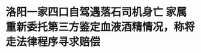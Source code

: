 <!DOCTYPE html>
<html lang="zh-CN">

<head>
    
<title>洛阳一家四口自驾遇落石司机身亡 家属重新委托第三方鉴定血液酒精情况，称将走法律程序寻求赔偿_腾讯新闻</title>
<meta name="keywords" content="交通事故,洛阳,法律程序,酒精,河南,栾川,驾驶员,司机">
<meta name="description" content="5月2日晚，在河南省洛阳市栾川县庙子镇241国道附近发生一起事故，当地一四口之家自驾游返程途中突遇落石，巨石砸中主驾驶位置。5月19日，红星新闻记者从家属处了解到，司机经抢救无效身亡。事后警方对死者进行了血液检测，结果显示血液中的酒精含量为阳性。▲事发时事故车辆照片。受访者供图红星新闻记者获悉，身亡司机的母...">
<meta name="author" content="腾讯网">
<meta name="copyright" content="Copyright 1998 - 2025 Tencent. All Rights Reserved">
<meta property="og:type" content="news" />

<meta property="og:title" content="洛阳一家四口自驾遇落石司机身亡 家属重新委托第三方鉴定血液酒精情况，称将走法律程序寻求赔偿_腾讯新闻" />
<meta property="og:description" content="5月2日晚，在河南省洛阳市栾川县庙子镇241国道附近发生一起事故，当地一四口之家自驾游返程途中突遇落石，巨石砸中主驾驶位置。5月19日，红星新闻记者从家属处了解到，司机经抢救无效身亡。事后警方对死者进行了血液检测，结果显示血液中的酒精含量为阳性。▲事发时事故车辆照片。受访者供图红星新闻记者获悉，身亡司机的母..." />
<meta property="og:url" content="https://news.qq.com/rain/a/20250519A096ZJ00" />
<meta property="og:image" content="https://inews.gtimg.com/news_ls/O3sBmfeaV-5eCJwbx6epWQQk-rnWvRLQvZBedTDOqDjXIAA_640330/0" />
<meta property="article:author" content="成都商报红星新闻" />
<meta property="article:published_time" content="2025-05-19 21:13:09" />
<meta property="category" content="social" />

<meta name="baidu-site-verification" content="jJeIJ5X7pP" />
    <meta charset="utf-8" />
<meta http-equiv="X-UA-Compatible" content="IE=Edge" />
<meta name="viewport" content="width=device-width, initial-scale=1, shrink-to-fit=no" />
<link rel="dns-prefetch" href="mat1.gtimg.com">
<link rel="dns-prefetch" href="i.news.qq.com">
<link rel="shortcut icon" href="https://mat1.gtimg.com/qqcdn/qqindex2021/favicon.ico">
<script nomodule="true" src="https://mat1.gtimg.com/qqcdn/qqindex2021/common-static/20240515201444/core3-37-1.min.js"></script>
<script>
  try {
    if (!window.IntersectionObserver) {
      var observerScript = document.createElement('script');
      observerScript.src = "https://mat1.gtimg.com/qqcdn/qqindex2021/common-static/20241024141058/intersection-observer-polyfill.js";
      document.head.appendChild(observerScript);
    }
  } catch (error) {}
</script>

<script>
  try {
    if (!Element.prototype.scrollTo) {
      var scrollScript = document.createElement('script');
      scrollScript.src = "https://mat1.gtimg.com/qqcdn/qqindex2021/common-static/20241025153001/scroll-behavior-polyfill.js";
      document.head.appendChild(scrollScript);
    }
  } catch (error) {}
</script>
<script>
  try {
    if ('scrollRestoration' in window.history) {
      window.history.scrollRestoration = 'manual';
    }
    window.isPcClient = Boolean(window.electron) && (
      window.navigator.userAgent.indexOf('pc-client') > 0 ||
      window.navigator.userAgent.indexOf('TencentNews') > 0
    );
  } catch {}
</script>
<script>
  try {
    if (window.isPcClient) {
      var bodyStyle = document.createElement('style');
      bodyStyle.innerText = 'body{ zoom: 0.95 }';
      document.head.appendChild(bodyStyle);
    }
  } catch {}
</script>
<script>
  window.DATA = {"url":"https://view.inews.qq.com/a/20250519A096ZJ00","article_id":"20250519A096ZJ00","article_type":"0","title":"洛阳一家四口自驾遇落石司机身亡 家属重新委托第三方鉴定血液酒精情况，称将走法律程序寻求赔偿","desc":"5月2日晚，在河南省洛阳市栾川县庙子镇241国道附近发生一起事故，当地一四口之家自驾游返程途中突遇落石，巨石砸中主驾驶位置。5月19日，红星新闻记者从家属处了解到，司机经抢救无效身亡。事后警方对死者进行了血液检测，结果显示血液中的酒精含量为阳性。▲事发时事故车辆照片。受访者供图红星新闻记者获悉，身亡司机的母...","iNewsRecommendLevel":1,"abstract":"5月2日晚，在河南省洛阳市栾川县庙子镇241国道附近发生一起事故，当地一四口之家自驾游返程途中突遇落石，巨石砸中主驾驶位置。5月19日，红星新闻记者从家属处了解到，司机经抢救无效身亡。事后警方对死者进行了血液检测，结果显示血液中的酒精含量为阳性。▲事发时事故车辆照片。受访者供图红星新闻记者获悉，身亡司机的母...","catalog1":"social","ad_channel_sign":"news","introduction":"","media":"成都商报红星新闻","media_id":"5082585","pubtime":"2025-05-19 21:13:09","comment_id":"8413104732","political":0,"cmsId":"20250519A096ZJ00","cms_id":"20250519A096ZJ00","closeAllAd":0,"closeAllFavorite":false,"originContent":{"directory":{"ai_list":[{"desc":"一家四口自驾被落石砸中","link":"AIPOS_0"},{"desc":"司机经抢救无效身亡","link":"AIPOS_1"},{"desc":"家属质疑酒精检测结果","link":"AIPOS_2"},{"desc":"赔偿问题成难题","link":"AIPOS_3"}],"enable":2,"list":null},"key_points_show":["河南省洛阳市栾川县一家四口自驾途中遭遇落石，36岁司机因伤势过重经抢救无效身亡。","事发后警方对死者进行血液检测，结果显示血液中的酒精含量为阳性。","然而，司机家属对检测结果不认可，已重新委托第三方检测机构进行检测。","由于事发时车辆仅购买交强险，无商业险，死者赔偿问题成为难题。","家属表示将聘请律师起诉，要求道路管理部门承担相应责任。"],"text":"\u003cdiv class=\"rich_media_content\"\u003e\u003c!--VIDEO_0--\u003e\u003cp type=\"desc\" style=\"color: rgb(136, 136, 136); font-size: 13px; line-height: 14px; margin-bottom: 22px; margin-top: 8px; text-align: center\"\u003e一家四口自驾被落石砸中36岁男子遇难，家属：白发人送黑发人，准备起诉相关部门\u003c/p\u003e\u003cp\u003e5月2日晚，在河南省洛阳市栾川县庙子镇241国道附近发生一起事故，当地一四口之家自驾游返程途中突遇落石，巨石砸中主驾驶位置。5月19日，红星新闻记者从家属处了解到，司机经抢救无效身亡。事后警方对死者进行了血液检测，结果显示血液中的酒精含量为阳性。\u003c/p\u003e\u003cp style=\"white-space: normal\" data-exeditor-arbitrary-box=\"image-box\"\u003e\u003c!--IMG_0--\u003e\u003c/p\u003e\u003cp\u003e\u003cspan style=\"font-size: 14px\"\u003e\u003cspan style=\"color: rgb(127, 127, 127)\"\u003e▲事发时事故车辆照片。受访者供图\u003c/span\u003e\u003c/span\u003e\u003c/p\u003e\u003cp\u003e红星新闻记者获悉，身亡司机的母亲贾女士对检测结果不认可，目前已经重新委托第三方检测机构检测。\u003c/p\u003e\u003cp\u003e由于事发时贾女士儿子驾驶的车辆只买了交强险，没有买商业险，因此目前死者的赔偿问题成为难题。贾女士称，她目前已决定聘请律师起诉。\u003c/p\u003e\u003cp style=\"text-align: center\"\u003e\u003cstrong\u003e巨石砸进主驾驶位司机身亡\u003c/strong\u003e\u003c/p\u003e\u003cp style=\"text-align: center\"\u003e\u003cstrong\u003e家属要求重新检测血液酒精情况\u003c/strong\u003e\u003c/p\u003e\u003cp\u003e贾女士提供了事发后车辆受损的多张照片，可以看到一块巨石落在主驾驶位置，车顶被砸开一个巨大的豁口，车辆的右前部分保险杠出现破损。事发时的现场照片显示，有消防救援部门参与施救工作；在主驾驶车门打开后的地面，有明显血迹。\u003c/p\u003e\u003cp\u003e\u003c!--IMG_1--\u003e \u003c/p\u003e\u003cp\u003e\u003cspan style=\"font-size: 14px\"\u003e\u003cspan style=\"color: rgb(127, 127, 127)\"\u003e▲车顶被砸出豁口。受访者供图\u003c/span\u003e\u003c/span\u003e\u003c/p\u003e\u003cp\u003e“事发时间是5月2日晚上8点多，他们去外头吃完饭，返回民宿的路上被石头砸了。那个石头是直接从主驾驶位置砸进去的，当时人就没了。”贾女士告诉记者，他儿媳妇带着两个孩子坐在后排，因此没有生命危险。孩子大的8岁，小的2岁。\u003c/p\u003e\u003cp\u003e河南金剑司法鉴定中心在5月6日给出的鉴定意见显示，司机血液中检出乙醇成分，含量为0.35mg/mL（等同于35mg/100ml)，栾川县公安局交警大队据此做出了同样的鉴定结论。\u003c/p\u003e\u003cp\u003e家属对此表示不认同，在鉴定结论通知书上签字称：“不认可，对血液酒精检测结果有异议，他在事发前一个月都没有饮酒，要求重新鉴定。”\u003c/p\u003e\u003cp data-exeditor-arbitrary-box=\"image-box\"\u003e\u003c!--IMG_2--\u003e\u003c/p\u003e\u003cp\u003e\u003cspan style=\"font-size: 14px\"\u003e\u003cspan style=\"color: rgb(127, 127, 127)\"\u003e▲栾川县交警部门出具的鉴定结论通知书。受访者供图\u003c/span\u003e\u003c/span\u003e\u003c/p\u003e\u003cp\u003e目前，死者的遗体已经从栾川县当地拉回洛阳。贾女士告诉记者，今天（19日）从上海来的法医开始对她儿子重新做检测，要从肝、尿液、胃里的食物残渣中提取检测物。\u003c/p\u003e\u003cp\u003e红星新闻记者了解到，事发时司机驾驶的车辆并没有购买商业险，只有交强险。家属解释称，因为平时家中出行代步用的是电车，这辆油车不是经常使用，因此就没有购买商业险。\u003c/p\u003e\u003cp\u003e贾女士表示，因落石导致儿子去世，相关赔偿问题成为难题；事发路段山坡上虽然设置了落石防护网，但有部分容易落石的区域并未防护到。在她看来，交通道路维护等部门应该承担此次事故的责任。\u003c/p\u003e\u003cp\u003e据新京报报道，栾川县交通事业发展中心负责人表示，栾川县应急部门和自然资源部门在事发后对现场进行了勘察和落石追踪，发现该落石来自山体高处，撞击痕迹出现在距离公路约130米以上的坡面，判断为自然坠石。家属要求按安全生产责任事故处理并给予赔偿，暂无法律依据，因此建议家属走司法程序解决。\u003c!--MID_AD_0--\u003e\u003c!--EOP_0--\u003e\u003c/p\u003e\u003c!--MID_ARTICLE_AD_0--\u003e\u003c!--PARAGRAPH_0--\u003e\u003cp\u003e贾女士告诉记者，由于目前与当地政府未能就此事的赔偿达成一致意见，他们已经决定委托律师通过法律诉讼程序维权。\u003c/p\u003e\u003cp\u003e\u003c!--IMG_3--\u003e \u003c/p\u003e\u003cp\u003e\u003cspan style=\"font-size: 14px\"\u003e\u003cspan style=\"color: rgb(127, 127, 127)\"\u003e▲事故车辆照片。受访者供图\u003c/span\u003e\u003c/span\u003e\u003c/p\u003e\u003cp style=\"text-align: center\"\u003e\u003cstrong\u003e律师说法：\u003c/strong\u003e\u003c/p\u003e\u003cp style=\"text-align: center\"\u003e\u003cstrong\u003e道路管理部门需证明尽到防护义务 \u003c/strong\u003e\u003c/p\u003e\u003cp\u003e陕西恒达律师事务所高级合伙人、公益律师赵良善认为，司机开车遇落石，道路管理部门担责与否，视具体情况而定，不能一概而论。《中华人民共和国公路法》第三十五条以及《中华人民共和国民法典》第一千二百五十六条规定，公路管理机构应当按照国务院交通主管部门规定的技术规范和操作规程对公路进行养护，保证公路处于良好的技术状态，交通道路管理人不能证明已经尽到清理、防护、警示等义务的，应当承担相应的责任。\u003c!--MID_AD_1--\u003e\u003c!--EOP_1--\u003e\u003c/p\u003e\u003c!--MID_ARTICLE_AD_1--\u003e\u003c!--PARAGRAPH_1--\u003e\u003cp\u003e赵良善表示，由此可见，如果道路管理部门能够证明其已按照相关规定和标准，对道路进行了定期巡查、维护，对可能出现落石的区域采取了合理的防护措施（如设置防护网、警示标志等），并且在发现落石或接到报告后及时进行了处理，在此背景下，道路管理部门不担责。但若道路管理部门存在疏忽，没有尽到法定的管理维护义务，比如未对危险山体区域安装防护网、未设置警示标志或未及时排除安全隐患，导致司机遇到落石遭受损失，道路管理部门应当承担相应的侵权责任。\u003c!--MID_AD_2--\u003e\u003c!--EOP_2--\u003e\u003c/p\u003e\u003c!--MID_ARTICLE_AD_2--\u003e\u003c!--PARAGRAPH_2--\u003e\u003cp\u003e赵良善强调，具体到本事件，家属若能够证明事发路段山坡防护网破损且未覆盖全部易落石区域，道路管理部门或需担责。\u003c/p\u003e\u003cp\u003e赵良善指出，如司机酒精检测结果呈阳性，说明司机酒后驾车，司机属违法驾驶，也可以认定司机存在一定的过错，但若能够证明事发路段山坡防护网破损且未覆盖全部易落石区域，道路管理部门仍要担责，但可以减轻道路管理方的赔偿责任。\u003c/p\u003e\u003cp\u003e河南泽槿律师事务所律师付建认为，《道路交通事故处理程序规定》第五十六条规定，当事人对检验报告、鉴定意见有异议，自收到鉴定结论通知书之日起三日内提出书面复核申请，经县级以上公安机关交通管理部门负责人批准，原办案单位应当重新委托相关检测机构检验、鉴定。家属不认可初次酒精检测结果，有权请求重新委托第三方检测机构检测。\u003c!--MID_AD_3--\u003e\u003c!--EOP_3--\u003e\u003c/p\u003e\u003c!--MID_ARTICLE_AD_3--\u003e\u003c!--PARAGRAPH_3--\u003e\u003cp\u003e《中华人民共和国民法典》第一百八十条规定，因不可抗力不能履行民事义务的，不承担民事责任。法律另有规定的，依照其规定。不可抗力是不能预见、不能避免且不能克服的客观情况。若山体落石属于无法预见、无法避免且不能克服的客观情况，则可能构成不可抗力，政府及交通部门可免除民事责任。\u003c/p\u003e\u003cp\u003e付建同时表示，需要注意的是，根据《公路安全保护条例》第四十四条规定，公路管理机构、公路经营企业应当加强公路养护，保证公路经常处于良好技术状态。前款所称良好技术状态，是指公路自身的物理状态符合有关技术标准的要求，包括路面平整，路肩、边坡平顺，有关设施完好。因此虽然在事发路段山坡上设置了落石防护网，但有部分容易落石的区域并未防护到，就需要判断防护网设置是否符合行业标准，如果不符合，可以认为山体管理部门存在过错，构成管理疏漏，或需要承担部分责任。\u003c!--MID_AD_4--\u003e\u003c!--EOP_4--\u003e\u003c/p\u003e\u003c!--MID_ARTICLE_AD_4--\u003e\u003c!--PARAGRAPH_4--\u003e\u003cp\u003e付建认为，如果发生事故的道路两旁山体存在安全隐患，且该安全隐患是导致交通事故发生的介入因素之一，即使当事人酒驾存在重大过错，道路维护部门也可能需要承担相应的侵权赔偿责任。\u003c/p\u003e\u003cp\u003e红星新闻记者 钟梦哲 罗梦婕\u003c/p\u003e\u003cp\u003e编辑 潘莉 责编 李彬彬\u003c/p\u003e\u003cdiv powered-by=\"qqnews_ex-editor\"\u003e\u003c/div\u003e\u003cstyle\u003e.rich_media_content{--news-tabel-th-night-color: #444444;--news-font-day-color: #333;--news-font-night-color: #d9d9d9;--news-bottom-distance: 22px}.rich_media_content p:not([data-exeditor-arbitrary-box=image-box]){letter-spacing:.5px;line-height:30px;margin-bottom:var(--news-bottom-distance);word-wrap:break-word}.rich_media_content{color:var(--news-font-day-color);font-size:18px}@media(prefers-color-scheme:dark){body:not([data-weui-theme=light]):not([dark-mode-disable=true]) .rich_media_content p:not([data-exeditor-arbitrary-box=image-box]){letter-spacing:.5px;line-height:30px;margin-bottom:var(--news-bottom-distance);word-wrap:break-word}body:not([data-weui-theme=light]):not([dark-mode-disable=true]) .rich_media_content{color:var(--news-font-night-color)}}.data_color_scheme_dark .rich_media_content p:not([data-exeditor-arbitrary-box=image-box]){letter-spacing:.5px;line-height:30px;margin-bottom:var(--news-bottom-distance);word-wrap:break-word}.data_color_scheme_dark .rich_media_content{color:var(--news-font-night-color)}.data_color_scheme_dark .rich_media_content{font-size:18px}.rich_media_content p[data-exeditor-arbitrary-box=image-box]{margin-bottom:11px}.rich_media_content\u003ediv:not(.qnt-video),.rich_media_content\u003esection{margin-bottom:var(--news-bottom-distance)}.rich_media_content hr{margin-bottom:var(--news-bottom-distance)}.rich_media_content .link_list{margin:0;margin-top:20px;min-height:0!important}.rich_media_content blockquote{background:#f9f9f9;border-left:6px solid #ccc;margin:1.5em 10px;padding:.5em 10px}.rich_media_content blockquote p{margin-bottom:0!important}.data_color_scheme_dark .rich_media_content blockquote{background:#323232}@media(prefers-color-scheme:dark){body:not([data-weui-theme=light]):not([dark-mode-disable=true]) .rich_media_content blockquote{background:#323232}}.rich_media_content ol[data-ex-list]{--ol-start: 1;--ol-list-style-type: decimal;list-style-type:none;counter-reset:olCounter calc(var(--ol-start,1) - 1);position:relative}.rich_media_content ol[data-ex-list]\u003eli\u003e:first-child::before{content:counter(olCounter,var(--ol-list-style-type)) '. ';counter-increment:olCounter;font-variant-numeric:tabular-nums;display:inline-block}.rich_media_content ul[data-ex-list]{--ul-list-style-type: circle;list-style-type:none;position:relative}.rich_media_content ul[data-ex-list].nonUnicode-list-style-type\u003eli\u003e:first-child::before{content:var(--ul-list-style-type) ' ';font-variant-numeric:tabular-nums;display:inline-block;transform:scale(0.5)}.rich_media_content ul[data-ex-list].unicode-list-style-type\u003eli\u003e:first-child::before{content:var(--ul-list-style-type) ' ';font-variant-numeric:tabular-nums;display:inline-block;transform:scale(0.8)}.rich_media_content ol:not([data-ex-list]){padding-left:revert}.rich_media_content ul:not([data-ex-list]){padding-left:revert}.rich_media_content table{display:table;border-collapse:collapse;margin-bottom:var(--news-bottom-distance)}.rich_media_content table th,.rich_media_content table td{word-wrap:break-word;border:1px solid #ddd;white-space:nowrap;padding:2px 5px}.rich_media_content table th{font-weight:700;background-color:#f0f0f0;text-align:left}.rich_media_content table p{margin-bottom:0!important}.data_color_scheme_dark .rich_media_content table th{background:var(--news-tabel-th-night-color)}@media(prefers-color-scheme:dark){body:not([data-weui-theme=light]):not([dark-mode-disable=true]) .rich_media_content table th{background:var(--news-tabel-th-night-color)}}.rich_media_content .qqnews_image_desc,.rich_media_content p[type=om-image-desc]{line-height:20px!important;text-align:center!important;font-size:14px!important;color:#666!important}.rich_media_content div[data-exeditor-arbitrary-box=wrap]:not([data-exeditor-arbitrary-box-special-style]){max-width:100%}.rich_media_content .qqnews-content{--wmfont: 0;--wmcolor: transparent;font-size:var(--wmfont);color:var(--wmcolor);line-height:var(--wmfont)!important;margin-bottom:var(--wmfont)!important}.rich_media_content .qqnews_sign_emphasis{background:#f7f7f7}.rich_media_content .qqnews_sign_emphasis ol{word-wrap:break-word;border:none;color:#5c5c5c;line-height:28px;list-style:none;margin:14px 0 6px;padding:16px 15px 4px}.rich_media_content .qqnews_sign_emphasis p{margin-bottom:12px!important}.rich_media_content .qqnews_sign_emphasis ol\u003eli\u003ep{padding-left:30px}.rich_media_content .qqnews_sign_emphasis ol\u003eli{list-style:none}.rich_media_content .qqnews_sign_emphasis ol\u003eli\u003ep:first-child::before{margin-left:-30px;content:counter(olCounter,decimal) ''!important;counter-increment:olCounter!important;font-variant-numeric:tabular-nums!important;background:#37f;border-radius:2px;color:#fff;font-size:15px;font-style:normal;text-align:center;line-height:18px;width:18px;height:18px;margin-right:12px;position:relative;top:-1px}.data_color_scheme_dark .rich_media_content .qqnews_sign_emphasis{background:#262626}.data_color_scheme_dark .rich_media_content .qqnews_sign_emphasis ol\u003eli\u003ep{color:#a9a9a9}@media(prefers-color-scheme:dark){body:not([data-weui-theme=light]):not([dark-mode-disable=true]) .rich_media_content .qqnews_sign_emphasis{background:#262626}body:not([data-weui-theme=light]):not([dark-mode-disable=true]) .rich_media_content .qqnews_sign_emphasis ol\u003eli\u003ep{color:#a9a9a9}}.rich_media_content h1,.rich_media_content h2,.rich_media_content h3,.rich_media_content h4,.rich_media_content h5,.rich_media_content h6{margin-bottom:var(--news-bottom-distance);font-weight:700}.rich_media_content h1{font-size:20px}.rich_media_content h2,.rich_media_content h3{font-size:19px}.rich_media_content h4,.rich_media_content h5,.rich_media_content h6{font-size:18px}.rich_media_content li:empty{display:none}.rich_media_content ul,.rich_media_content ol{margin-bottom:var(--news-bottom-distance)}.rich_media_content div\u003ep:only-child{margin-bottom:0!important}.rich_media_content .cms-cke-widget-title-wrap p{margin-bottom:0!important}\u003c/style\u003e\u003c/div\u003e","version":"v2"},"originAttribute":{"IMG_0":{"bigOrigUrl":"https://inews.gtimg.com/om_bt/OkPg3nSEj1S_F4QQmCzOSH9T1rJkKdYVx5A2h-MXlpRDMAA/0","compressUrl":"https://inews.gtimg.com/om_bt/OkPg3nSEj1S_F4QQmCzOSH9T1rJkKdYVx5A2h-MXlpRDMAA/641","desc":"","fullPic":"1","height":855,"imgurl0":"https://inews.gtimg.com/om_bt/OkPg3nSEj1S_F4QQmCzOSH9T1rJkKdYVx5A2h-MXlpRDMAA/0","imgurl1000":"https://inews.gtimg.com/om_bt/OkPg3nSEj1S_F4QQmCzOSH9T1rJkKdYVx5A2h-MXlpRDMAA/1000","islong":0,"origUrl":"https://inews.gtimg.com/om_bt/OkPg3nSEj1S_F4QQmCzOSH9T1rJkKdYVx5A2h-MXlpRDMAA/641","size":280,"style":"display: inline-block; max-width: 100%; width: 960px","thumb":"https://inews.gtimg.com/om_bt/OkPg3nSEj1S_F4QQmCzOSH9T1rJkKdYVx5A2h-MXlpRDMAA_181x181s/0","url":"https://inews.gtimg.com/om_bt/OkPg3nSEj1S_F4QQmCzOSH9T1rJkKdYVx5A2h-MXlpRDMAA/641","width":641},"IMG_1":{"bigOrigUrl":"https://inews.gtimg.com/om_bt/OBtqZA5c4tvlr9tqEEYUJ5i3FQctGZ4pGwGnZhclYiAtQAA/0","compressUrl":"https://inews.gtimg.com/om_bt/OBtqZA5c4tvlr9tqEEYUJ5i3FQctGZ4pGwGnZhclYiAtQAA/641","desc":"","fullPic":"1","height":855,"imgurl0":"https://inews.gtimg.com/om_bt/OBtqZA5c4tvlr9tqEEYUJ5i3FQctGZ4pGwGnZhclYiAtQAA/0","imgurl1000":"https://inews.gtimg.com/om_bt/OBtqZA5c4tvlr9tqEEYUJ5i3FQctGZ4pGwGnZhclYiAtQAA/1000","islong":0,"origUrl":"https://inews.gtimg.com/om_bt/OBtqZA5c4tvlr9tqEEYUJ5i3FQctGZ4pGwGnZhclYiAtQAA/641","size":235,"style":"display: inline-block; max-width: 100%; width: 960px","thumb":"https://inews.gtimg.com/om_bt/OBtqZA5c4tvlr9tqEEYUJ5i3FQctGZ4pGwGnZhclYiAtQAA_181x181s/0","url":"https://inews.gtimg.com/om_bt/OBtqZA5c4tvlr9tqEEYUJ5i3FQctGZ4pGwGnZhclYiAtQAA/641","width":641},"IMG_2":{"bigOrigUrl":"https://inews.gtimg.com/om_bt/O0QnE7gyqy470lw6UZW9tnslXSA3YOuJyIpOY1tuASo28AA/0","compressUrl":"https://inews.gtimg.com/om_bt/O0QnE7gyqy470lw6UZW9tnslXSA3YOuJyIpOY1tuASo28AA/641","desc":"","fullPic":"1","height":718,"imgurl0":"https://inews.gtimg.com/om_bt/O0QnE7gyqy470lw6UZW9tnslXSA3YOuJyIpOY1tuASo28AA/0","imgurl1000":"https://inews.gtimg.com/om_bt/O0QnE7gyqy470lw6UZW9tnslXSA3YOuJyIpOY1tuASo28AA/1000","islong":0,"origUrl":"https://inews.gtimg.com/om_bt/O0QnE7gyqy470lw6UZW9tnslXSA3YOuJyIpOY1tuASo28AA/1000","size":1250,"style":"display: inline-block; max-width: 100%; width: 960px","thumb":"https://inews.gtimg.com/om_bt/O0QnE7gyqy470lw6UZW9tnslXSA3YOuJyIpOY1tuASo28AA_181x181s/0","url":"https://inews.gtimg.com/om_bt/O0QnE7gyqy470lw6UZW9tnslXSA3YOuJyIpOY1tuASo28AA/641","width":641},"IMG_3":{"bigOrigUrl":"https://inews.gtimg.com/om_bt/Okz6q__lCfjZdA1Rwnzdpo5CX1Drc5ZxZFpMWGzX16BI8AA/0","compressUrl":"https://inews.gtimg.com/om_bt/Okz6q__lCfjZdA1Rwnzdpo5CX1Drc5ZxZFpMWGzX16BI8AA/641","desc":"","fullPic":"1","height":481,"imgurl0":"https://inews.gtimg.com/om_bt/Okz6q__lCfjZdA1Rwnzdpo5CX1Drc5ZxZFpMWGzX16BI8AA/0","imgurl1000":"https://inews.gtimg.com/om_bt/Okz6q__lCfjZdA1Rwnzdpo5CX1Drc5ZxZFpMWGzX16BI8AA/1000","islong":0,"origUrl":"https://inews.gtimg.com/om_bt/Okz6q__lCfjZdA1Rwnzdpo5CX1Drc5ZxZFpMWGzX16BI8AA/641","size":156,"style":"display: inline-block; max-width: 100%; width: 960px","thumb":"https://inews.gtimg.com/om_bt/Okz6q__lCfjZdA1Rwnzdpo5CX1Drc5ZxZFpMWGzX16BI8AA_181x181s/0","url":"https://inews.gtimg.com/om_bt/Okz6q__lCfjZdA1Rwnzdpo5CX1Drc5ZxZFpMWGzX16BI8AA/641","width":641},"VIDEO_0":{"asDownloader":"","asSensitiveNormal":"","aspect":"1.78","card":{"chlid":"19079303","chlname":"九派新闻","desc":"只提供最有价值的信息","icon":"http://inews.gtimg.com/newsapp_ls/0/15492665574_200200/0","msgEntry":1,"uin":"ecf6c1548966eaef09902ebd99b9d93763","update_frequency":"0","vip_desc":"武汉晨报九派新闻官方账号","vip_icon_night":"http://inews.gtimg.com/newsapp_ls/0/14876049528/0","vip_place":"left","vip_type":"30013","vip_icon":"http://inews.gtimg.com/newsapp_ls/0/14876049251/0","vip_type_new":"30013","suid":"8QMf1nla7YwVujre","liveInfo":{"roomID":"1366522936","roomStatus":"2","cms_id":"PLV2025051905390200","article_type":"575"},"cpLevel":1},"desc":"","duration":"01:07","height":360,"id":"20250519V0566Q00","img":"https://puui.qpic.cn/vpic_cover/f3090ospkaf/f3090ospkaf_hz.jpg/0","jumpword":"","playmode":1,"playurl":"http://inews.qq.com/webVideo?vid=f3090ospkaf\u0026img=https%3A%2F%2Fpuui.qpic.cn%2Fvpic_cover%2Ff3090ospkaf%2Ff3090ospkaf_hz.jpg%2F0\u0026appver=16.7.1_qqcom_7.2.40","screenType":-1,"style":"","title":"一家四口自驾被落石砸中36岁男子遇难，家属：白发人送黑发人，准备起诉相关部门","vid":"f3090ospkaf","videosourcetype":1,"width":640}},"selfDeclare":{},"userAddress":"四川","card":{"chlid":"5082585","chlname":"成都商报红星新闻","desc":"成都传媒集团旗下的新媒体平台。在这里，你能体会深度、看到态度、感受温度。","icon":"http://inews.gtimg.com/newsapp_ls/0/15492913695_200200/0","msgEntry":1,"uin":"ec4e2b1e5379676f6cbe2aad47ff8c73d5","update_frequency":"0","vip_desc":"成都商报红星新闻官方账号","vip_icon_night":"http://inews.gtimg.com/newsapp_ls/0/14876049528/0","vip_place":"left","vip_type":"30013","vip_icon":"http://inews.gtimg.com/newsapp_ls/0/14876049251/0","vip_type_new":"30013","suid":"8QMW235U5YQeuzo=","liveInfo":{"roomID":"1381546010","roomStatus":"2"},"cpLevel":1},"interationCount":{"like":11,"collect":4,"share":3},"payment_info":{},"article_is_pay":false,"payment_column_info_v1":{"is_column_pay":false,"read_count_all":0},"tag_info_item":null,"contentWordsNum":2137,"extraProperty":{"FeedbackDetailDisableInsert":1,"zanSkinType":""},"relateWelfare":{},"aiSwitch":true,"isOversize":false,"videoArr":[]};
</script>
<script>
  window.channelInfo = {"channelConfig":{"channelNav":[{"_auto_id":"1","active_alien_img":"","alien_img":"","channel_id":"news_news_home","is_local":"0","link":"https://www.qq.com","name_cn":"首页","name_en":"home"},{"_auto_id":"2","active_alien_img":"","alien_img":"","channel_id":"news_news_top","is_local":"0","link":"","name_cn":"要闻","name_en":"news"},{"_auto_id":"4","active_alien_img":"","alien_img":"","channel_id":"news_news_bj","is_local":"1","link":"","name_cn":"北京","name_en":"bj"},{"_auto_id":"5","active_alien_img":"","alien_img":"","channel_id":"news_news_finance","is_local":"0","link":"","name_cn":"财经","name_en":"finance"},{"_auto_id":"6","active_alien_img":"","alien_img":"","channel_id":"news_news_tech","is_local":"0","link":"","name_cn":"科技","name_en":"tech"},{"_auto_id":"7","active_alien_img":"","alien_img":"","channel_id":"tv","is_local":"0","link":"https://v.qq.com/channel/tv/?ptag=qqnews","name_cn":"电视剧","name_en":"tv"},{"_auto_id":"8","active_alien_img":"","alien_img":"","channel_id":"news_news_qa","is_local":"0","link":"","name_cn":"热问","name_en":"qa"},{"_auto_id":"9","active_alien_img":"","alien_img":"","channel_id":"news_news_ent","is_local":"0","link":"","name_cn":"娱乐","name_en":"ent"},{"_auto_id":"10","active_alien_img":"","alien_img":"","channel_id":"variety","is_local":"0","link":"https://v.qq.com/channel/variety/?ptag=qqnews","name_cn":"综艺","name_en":"variety"},{"_auto_id":"11","active_alien_img":"","alien_img":"","channel_id":"news_news_sports","is_local":"0","link":"","name_cn":"体育","name_en":"sports"},{"_auto_id":"13","active_alien_img":"","alien_img":"","channel_id":"news_news_nba","is_local":"0","link":"","name_cn":"NBA","name_en":"nba"},{"_auto_id":"14","active_alien_img":"","alien_img":"","channel_id":"news_news_world","is_local":"0","link":"","name_cn":"国际","name_en":"world"},{"_auto_id":"15","active_alien_img":"","alien_img":"","channel_id":"news_news_mil","is_local":"0","link":"","name_cn":"军事","name_en":"milite"},{"_auto_id":"16","active_alien_img":"","alien_img":"","channel_id":"news_news_auto","is_local":"0","link":"","name_cn":"汽车","name_en":"auto"},{"_auto_id":"17","active_alien_img":"","alien_img":"","channel_id":"news_news_house","is_local":"0","link":"","name_cn":"房产","name_en":"house"},{"_auto_id":"18","active_alien_img":"","alien_img":"","channel_id":"news_news_edu","is_local":"0","link":"","name_cn":"教育","name_en":"edu"},{"_auto_id":"19","active_alien_img":"","alien_img":"","channel_id":"news_news_antip","is_local":"0","link":"","name_cn":"健康","name_en":"health"},{"_auto_id":"20","active_alien_img":"","alien_img":"","channel_id":"news_news_video","is_local":"0","link":"","name_cn":"视频","name_en":"video"},{"_auto_id":"21","active_alien_img":"","alien_img":"","channel_id":"news_news_game","is_local":"0","link":"","name_cn":"游戏","name_en":"games"},{"_auto_id":"22","active_alien_img":"","alien_img":"","channel_id":"news_news_nchupin","is_local":"0","link":"","name_cn":"眼界","name_en":"chupin"},{"_auto_id":"24","active_alien_img":"","alien_img":"","channel_id":"news_news_football","is_local":"0","link":"","name_cn":"足球","name_en":"football"},{"_auto_id":"25","active_alien_img":"","alien_img":"","channel_id":"news_news_kepu","is_local":"0","link":"","name_cn":"科学","name_en":"kepu"},{"_auto_id":"26","active_alien_img":"","alien_img":"","channel_id":"news_news_digi","is_local":"0","link":"","name_cn":"数码","name_en":"digi"},{"_auto_id":"28","active_alien_img":"","alien_img":"","channel_id":"ymzx","is_local":"0","link":"https://gamer.qq.com/v2/cloudgame/game/96897?ichannel=txxwpc0Ftxxwpc1","name_cn":"元梦之星","name_en":"news_news_ymzx"},{"_auto_id":"31","active_alien_img":"","alien_img":"","channel_id":"movie","is_local":"0","link":"https://v.qq.com/channel/movie/?ptag=qqnews","name_cn":"电影","name_en":"movie"},{"_auto_id":"32","active_alien_img":"","alien_img":"","channel_id":"news_news_esport","is_local":"0","link":"","name_cn":"电竞","name_en":"esport"},{"_auto_id":"34","active_alien_img":"","alien_img":"","channel_id":"news_news_history","is_local":"0","link":"","name_cn":"历史","name_en":"history"},{"_auto_id":"35","active_alien_img":"","alien_img":"","channel_id":"news_news_baby","is_local":"0","link":"","name_cn":"育儿","name_en":"baby"},{"_auto_id":"36","active_alien_img":"","alien_img":"","channel_id":"hbjy","is_local":"0","link":"https://gp.qq.com/act/a20250421mnqlx/news.shtml","name_cn":"和平精英","name_en":"news_news_hbjy"},{"_auto_id":"37","active_alien_img":"","alien_img":"","channel_id":"cloud_gamer","is_local":"0","link":"https://gamer.qq.com/?ichannel=txxwpc0Ftxxwpc1","name_cn":"云游戏","name_en":"cloud_gamer"},{"_auto_id":"38","active_alien_img":"","alien_img":"","channel_id":"news_news_lic","is_local":"0","link":"","name_cn":"理财","name_en":"finance_licai"},{"_auto_id":"39","active_alien_img":"","alien_img":"","channel_id":"news_news_istock","is_local":"0","link":"","name_cn":"股票","name_en":"finance_stock"},{"_auto_id":"40","active_alien_img":"","alien_img":"","channel_id":"ren_min_shi_pin","is_local":"0","link":"https://news.qq.com/omn/author/8QMd3Hld74cbujbY?tab=om_video","name_cn":"人民视频","name_en":"ren_min_shi_pin"},{"_auto_id":"41","active_alien_img":"","alien_img":"","channel_id":"news_news_weather","is_local":"0","link":"https://tianqi.qq.com/index.htm","name_cn":"天气","name_en":"weather"}]}};
</script>
<script>
  window.articleConfig = {"rightConfig":[{"_auto_id":"1","category_key":"default","modules":"{\"moduleList\":[{\"title\":\"作者其他文章\",\"id\":\"user_article\"},{\"title\":\"精选视频\",\"id\":\"video_album\",\"videoType\":\"tag\",\"videoId\":\"aUepxrtchGM=\",\"isSticky\":0},{\"title\":\"下载条\",\"id\":\"download_banner\",\"isSticky\":1},{\"title\":\"热点榜\",\"id\":\"hot_rank_list\",\"isSticky\":1},{\"title\":\"广告推广\",\"id\":\"ssp_ad_module\",\"category\":\"ad_ssp\",\"loid\":\"109\",\"isSticky\":1},{\"title\":\"广告推广位\",\"id\":\"c2s_ad_module\",\"category\":\"right_c2s\",\"path\":\"QQcom_all_Rectangle-1|QQcom_all_Rectangle-2|QQcom_all_Rectangle-3\",\"isSticky\":1}]}"},{"_auto_id":"2","category_key":"ent","modules":"{\"moduleList\":[{\"title\":\"作者其他文章\",\"id\":\"user_article\"},{\"title\":\"精选视频\",\"id\":\"video_album\",\"videoType\":\"tag\",\"videoId\":\"aUepxrtchGM=\"},{\"title\":\"下载条\",\"id\":\"download_banner\",\"isSticky\":1},{\"title\":\"热点榜\",\"id\":\"hot_rank_list\",\"isSticky\":1},{\"title\":\"广告推广\",\"id\":\"ssp_ad_module\",\"category\":\"ad_ssp\",\"loid\":\"109\",\"isSticky\":1},{\"title\":\"广告推广\",\"id\":\"ssp_ad_module\",\"category\":\"ad_ssp\",\"loid\":\"117\",\"isSticky\":1}]}"},{"_auto_id":"3","category_key":"game","modules":"{\"moduleList\":[{\"title\":\"作者其他文章\",\"id\":\"user_article\"},{\"title\":\"精选视频\",\"id\":\"video_album\",\"videoType\":\"tag\",\"videoId\":\"aUepxrtchGM=\"},{\"title\":\"热门游戏\",\"id\":\"recommend_game\",\"isSticky\":0},{\"title\":\"下载条\",\"id\":\"download_banner\",\"isSticky\":1},{\"title\":\"热点榜\",\"id\":\"hot_rank_list\",\"isSticky\":1},{\"title\":\"广告推广\",\"id\":\"ssp_ad_module\",\"category\":\"ad_ssp\",\"loid\":\"109\",\"isSticky\":1},{\"title\":\"广告推广位\",\"id\":\"c2s_ad_module\",\"category\":\"right_c2s\",\"path\":\"QQcom_all_Rectangle-1|QQcom_all_Rectangle-2|QQcom_all_Rectangle-3\",\"isSticky\":1}]}"},{"_auto_id":"4","category_key":"tech","modules":"{\"moduleList\":[{\"title\":\"作者其他文章\",\"id\":\"user_article\"},{\"title\":\"精选视频\",\"id\":\"video_album\",\"videoType\":\"tag\",\"videoId\":\"aUepxrtchGM=\"},{\"title\":\"下载条\",\"id\":\"download_banner\",\"isSticky\":1},{\"title\":\"热点榜\",\"id\":\"hot_rank_list\",\"isSticky\":1},{\"title\":\"广告推广\",\"id\":\"ssp_ad_module\",\"category\":\"ad_ssp\",\"loid\":\"109\",\"isSticky\":1},{\"title\":\"广告推广位\",\"id\":\"c2s_ad_module\",\"category\":\"right_c2s\",\"path\":\"QQcom_all_Rectangle-1|QQcom_all_Rectangle-2|QQcom_all_Rectangle-3\",\"isSticky\":1}]}"},{"_auto_id":"5","category_key":"finance","modules":"{\"moduleList\":[{\"title\":\"作者其他文章\",\"id\":\"user_article\"},{\"title\":\"精选视频\",\"id\":\"video_album\",\"videoType\":\"tag\",\"videoId\":\"aUepxrtchGM=\"},{\"title\":\"下载条\",\"id\":\"download_banner\",\"isSticky\":1},{\"title\":\"热点榜\",\"id\":\"hot_rank_list\",\"isSticky\":1},{\"title\":\"广告推广\",\"id\":\"ssp_ad_module\",\"category\":\"ad_ssp\",\"loid\":\"109\",\"isSticky\":1},{\"title\":\"广告推广位\",\"id\":\"c2s_ad_module\",\"category\":\"right_c2s\",\"path\":\"QQcom_all_Rectangle-1|QQcom_all_Rectangle-2|QQcom_all_Rectangle-3\",\"isSticky\":1}]}"},{"_auto_id":"6","category_key":"news","modules":"{\"moduleList\":[{\"title\":\"作者其他文章\",\"id\":\"user_article\"},{\"title\":\"精选视频\",\"id\":\"video_album\",\"videoType\":\"tag\",\"videoId\":\"aUepxrtchGM=\"},{\"title\":\"下载条\",\"id\":\"download_banner\",\"isSticky\":1},{\"title\":\"热点榜\",\"id\":\"hot_rank_list\",\"isSticky\":1},{\"title\":\"广告推广\",\"id\":\"ssp_ad_module\",\"category\":\"ad_ssp\",\"loid\":\"109\",\"isSticky\":1},{\"title\":\"广告推广位\",\"id\":\"c2s_ad_module\",\"category\":\"right_c2s\",\"path\":\"QQcom_all_Rectangle-1|QQcom_all_Rectangle-2|QQcom_all_Rectangle-3\",\"isSticky\":1}]}"},{"_auto_id":"7","category_key":"fashion","modules":"{\"moduleList\":[{\"title\":\"作者其他文章\",\"id\":\"user_article\"},{\"title\":\"精选视频\",\"id\":\"video_album\",\"videoType\":\"tag\",\"videoId\":\"aUepxrtchGM=\"},{\"title\":\"下载条\",\"id\":\"download_banner\",\"isSticky\":1},{\"title\":\"热点榜\",\"id\":\"hot_rank_list\",\"isSticky\":1},{\"title\":\"广告推广\",\"id\":\"ssp_ad_module\",\"category\":\"ad_ssp\",\"loid\":\"109\",\"isSticky\":1},{\"title\":\"广告推广位\",\"id\":\"c2s_ad_module\",\"category\":\"right_c2s\",\"path\":\"QQcom_all_Rectangle-1|QQcom_all_Rectangle-2|QQcom_all_Rectangle-3\",\"isSticky\":1}]}"},{"_auto_id":"8","category_key":"sports","modules":"{\"moduleList\":[{\"title\":\"作者其他文章\",\"id\":\"user_article\"},{\"title\":\"精选视频\",\"id\":\"video_album\",\"videoType\":\"tag\",\"videoId\":\"aUepxrtchGM=\"},{\"title\":\"下载条\",\"id\":\"download_banner\",\"isSticky\":1},{\"title\":\"热点榜\",\"id\":\"hot_rank_list\",\"isSticky\":1},{\"title\":\"广告推广\",\"id\":\"ssp_ad_module\",\"category\":\"ad_ssp\",\"loid\":\"109\",\"isSticky\":1},{\"title\":\"广告推广位\",\"id\":\"c2s_ad_module\",\"category\":\"right_c2s\",\"path\":\"QQcom_all_Rectangle-1|QQcom_all_Rectangle-2|QQcom_all_Rectangle-3\",\"isSticky\":1}]}"},{"_auto_id":"9","category_key":"health","modules":"{\"moduleList\":[{\"title\":\"作者其他文章\",\"id\":\"user_article\"},{\"title\":\"精选视频\",\"id\":\"video_album\",\"videoType\":\"tag\",\"videoId\":\"aUepxrtchGM=\"},{\"title\":\"下载条\",\"id\":\"download_banner\",\"isSticky\":1},{\"title\":\"热点榜\",\"id\":\"hot_rank_list\",\"isSticky\":1},{\"title\":\"广告推广\",\"id\":\"ssp_ad_module\",\"category\":\"ad_ssp\",\"loid\":\"109\",\"isSticky\":1},{\"title\":\"广告推广位\",\"id\":\"c2s_ad_module\",\"category\":\"right_c2s\",\"path\":\"QQcom_all_Rectangle-1|QQcom_all_Rectangle-2|QQcom_all_Rectangle-3\",\"isSticky\":1}]}"},{"_auto_id":"10","category_key":"nba","modules":"{\"moduleList\":[{\"title\":\"作者其他文章\",\"id\":\"user_article\"},{\"title\":\"精选视频\",\"id\":\"video_album\",\"videoType\":\"tag\",\"videoId\":\"aUepxrtchGM=\"},{\"title\":\"下载条\",\"id\":\"download_banner\",\"isSticky\":1},{\"title\":\"热点榜\",\"id\":\"hot_rank_list\",\"isSticky\":1},{\"title\":\"广告推广\",\"id\":\"ssp_ad_module\",\"category\":\"ad_ssp\",\"loid\":\"109\",\"isSticky\":1},{\"title\":\"广告推广位\",\"id\":\"c2s_ad_module\",\"category\":\"right_c2s\",\"path\":\"QQcom_all_Rectangle-1|QQcom_all_Rectangle-2|QQcom_all_Rectangle-3\",\"isSticky\":1}]}"},{"_auto_id":"11","category_key":"edu","modules":"{\"moduleList\":[{\"title\":\"作者其他文章\",\"id\":\"user_article\"},{\"title\":\"精选视频\",\"id\":\"video_album\",\"videoType\":\"tag\",\"videoId\":\"aUWpxLNdg2c=\"},{\"title\":\"下载条\",\"id\":\"download_banner\",\"isSticky\":1},{\"title\":\"热点榜\",\"id\":\"hot_rank_list\",\"isSticky\":1},{\"title\":\"广告推广\",\"id\":\"ssp_ad_module\",\"category\":\"ad_ssp\",\"loid\":\"109\",\"isSticky\":1},{\"title\":\"广告推广位\",\"id\":\"c2s_ad_module\",\"category\":\"right_c2s\",\"path\":\"QQcom_all_Rectangle-1|QQcom_all_Rectangle-2|QQcom_all_Rectangle-3\",\"isSticky\":1}]}"},{"_auto_id":"12","category_key":"ad","modules":"{\"moduleList\":[{\"title\":\"广告推广\",\"id\":\"ssp_ad_module\",\"category\":\"ad_ssp\",\"loid\":\"109\",\"isSticky\":1},{\"title\":\"广告推广位\",\"id\":\"c2s_ad_module\",\"category\":\"right_c2s\",\"path\":\"QQcom_all_Rectangle-1|QQcom_all_Rectangle-2|QQcom_all_Rectangle-3\",\"isSticky\":1}]}"}],"tonglanAdConfig":[{"_auto_id":"1","modules":"{\"moduleList\":[{\"title\":\"广告推广位\",\"id\":\"top\",\"category\":\"top_c2s\",\"path\":\"QQcom_all_Width1-1\"},{\"title\":\"广告推广位\",\"id\":\"bottom\",\"category\":\"bottom_c2s\",\"path\":\"QQcom_all_Width1-2\"}]}"}],"bottomConfig":[],"videoAdConfig":[{"_auto_id":"1","normal_time":"10","switch":"1","video_count":"0","video_time":"0"}],"rightGameConfig":[{"_auto_id":"2","desc":"连续登录送游戏钻石，群雄共聚称霸沙城","icon":"https://inews.gtimg.com/newsapp_bt/0/0627161037914_3816/0","link":"https://s.iwan.qq.com/opengame/tenvideo/index.html?hidestatusbar=1&hidetitlebar=1&immersive=1&syswebview=1&landscape=1&gameid=49085&url=https%3A%2F%2Fgz-file.91ninthpalace.com%2Fwzzx%2Findex_tencent_iwan.html%20&ref_ele=90015","name":"王者之心2"},{"_auto_id":"3","desc":"上线送VIP！万人同屏横扫沙城","icon":"https://inews.gtimg.com/newsapp_bt/0/0627155752146_4584/0","link":"https://s.iwan.qq.com/opengame/tenvideo/index.html?hidestatusbar=1&hidetitlebar=1&immersive=1&landscape=1&syswebview=1&gameid=47203&url=https%3A%2F%2Fcqss2login.bigrnet.com%2Fiwan%2Fh5%2Fplay%2Floading&ref_ele=90015","name":"传奇盛世"},{"_auto_id":"4","desc":"超高爆率，经典玩法","icon":"https://inews.gtimg.com/newsapp_bt/0/0627160641137_9103/0","link":"https://s.iwan.qq.com/opengame/tenvideo/index.html?hidestatusbar=1&hidetitlebar=1&immersive=1&syswebview=1&gameid=43803&url=https%3A%2F%2Fsdk.mxzgame.com%2FGames%2Fportal%2F108337%2FTXVApp&ref_ele=90015","name":"新不良人"},{"_auto_id":"6","desc":"超多福利登录即领，海量游戏任你畅玩","icon":"https://inews.gtimg.com/newsapp_bt/0/111315495935_3595/0","link":"https://dldir3.qq.com/minigamefile/webdownloads/QQGameMini_silent_1002020001_cid0.exe","name":"QQ游戏大厅"},{"_auto_id":"7","desc":"纯正经典玩法，欢乐挑战赛火热来袭","icon":"https://inews.gtimg.com/newsapp_bt/0/070918050891_4971/0","link":"https://minigame.qq.com/h5game_frame_test/?appid=200904&ifid=1502020001","name":"欢乐斗地主"},{"_auto_id":"8","desc":"新服大放送，享赚你就来","icon":"https://inews.gtimg.com/newsapp_bt/0/0627154608860_7318/0","link":"https://s.iwan.qq.com/opengame/tenvideo/index.html?hidestatusbar=1&hidetitlebar=1&immersive=1&syswebview=1&landscape=1&gameid=43403&url=https%3A%2F%2Flogin-wxxyx2-bzsc.jikewan.com%2Fgame%2Fcqtxvideo.html&ref_ele=90015","name":"百战沙城"},{"_auto_id":"9","desc":"全新极速版本爽玩！送新武魂转换卡","icon":"https://inews.gtimg.com/newsapp_bt/0/1016115936984_7153/0","link":"https://s.iwan.qq.com/opengame/tenvideo/index.html?hidestatusbar=1&hidetitlebar=1&immersive=1&syswebview=1&gameid=51477&url=https%3A%2F%2Fh5sdk.cdqcwl.com%2Fsdk%2Ftxaiwandefault%2Fce43a6806214ed5b3e2227ca7e99e27a%2F2231&ref_ele=90015","name":"斗罗大陆"},{"_auto_id":"10","desc":"原汁原味，正版授权","icon":"https://inews.gtimg.com/newsapp_bt/0/0627160844946_1794/0","link":"https://s.iwan.qq.com/opengame/tenvideo/index.html?hidetitlebar=1&immersive=1&syswebview=1&landscape=1&gameid=37275&url=https%3A%2F%2Fsdk.mxzgame.com%2FGames%2Fportal%2F100211%2FTXVApp&ref_ele=90015","name":"原始传奇"},{"_auto_id":"11","desc":"登录领神秘巨星，打造巅峰阵容","icon":"https://inews.gtimg.com/newsapp_bt/0/0701170959368_8122/0","link":"https://s.iwan.qq.com/opengame/tenvideo/index.html?hidestatusbar=1&hidetitlebar=1&immersive=1&syswebview=1&gameid=40591&url=https%3A%2F%2Frh.diaigame.com%2Fh5plat%2Fplay%2Fpackage_code%2FP0012462&ref_ele=90015","name":"巅峰冠军足球"},{"_auto_id":"12","desc":"赛季制实时PVP联机对战","icon":"https://inews.gtimg.com/newsapp_bt/0/0701165259701_7142/0","link":"https://s.iwan.qq.com/opengame/tenvideo/index.html?hidestatusbar=1&hidetitlebar=1&immersive=1&syswebview=1&gameid=49634&url=https%3A%2F%2Ffootball.shenshoucdn.com%2Ffootball_new%2Fh5%2Ftxsp%2Findex.html&ref_ele=90015","name":"球场风云"},{"_auto_id":"13","desc":"专注超爽打宝体验","icon":"https://inews.gtimg.com/newsapp_bt/0/0627154956673_3154/0","link":"https://s.iwan.qq.com/opengame/tenvideo/index.html?hidestatusbar=1&hidetitlebar=1&immersive=1&syswebview=1&gameid=41057&url=https%3A%2F%2Fh5apily.fire2333.com%2Fh5sdk%2Ftxshipin%2Findex%2F3200222%2F3200112&ref_ele=90015","name":"传奇至尊"},{"_auto_id":"16","desc":"火爆新服，福利满满","icon":"https://inews.gtimg.com/newsapp_bt/0/0701171307639_4759/0","link":"https://s.iwan.qq.com/opengame/tenvideo/index.html?hidestatusbar=1&hidetitlebar=1&immersive=1&syswebview=1&gameid=50335&url=https%3A%2F%2Fh5-union-cdn.pptgame.cn%2Findex.html%3Ftx_package_id%3D10202%20&ref_ele=90015","name":"火源战纪"},{"_auto_id":"17","desc":"魔幻风格，超大场面","icon":"https://inews.gtimg.com/newsapp_bt/0/0701171500721_6895/0","link":"https://s.iwan.qq.com/opengame/tenvideo/index.html?hidestatusbar=1&hidetitlebar=1&immersive=1&syswebview=1&gameid=33112&url=https%3A%2F%2Fcsjs-tx.ebibi.com%2Fgame%2Fh5iwan-wwzs%2Fmain%2Findex.html&ref_ele=90015","name":"万王之神"},{"_auto_id":"19","desc":"经典神话背景，高清细腻画质","icon":"https://inews.gtimg.com/newsapp_bt/0/0709181543493_4955/0","link":"https://s.iwan.qq.com/opengame/tenvideo/index.html?hidestatusbar=1&hidetitlebar=1&immersive=1&syswebview=1&gameid=39686&url=https%3A%2F%2Fsdk.gz.1253361160.clb.myqcloud.com%2FGames%2Fportal%2F108311%2FTXVApp&ref_ele=90015","name":"凡人神将传"}]};
</script>
<script src="https://mat1.gtimg.com/www/js/emonitor/custom_ed041a23.js" charset="utf-8"></script>
<script>
  try {
    window.emonitorIns = emonitor.create({
      name: 'newsqq_normalArticle',
      atta: {
        name: 'newsqq',
      },
      mode: '007',
    });
  } catch (err) {
    console.warn(err);
  }
</script>
<link href="https://mat1.gtimg.com/qqcdn/qqindex2021/common-static/hel/qqnews-pc-dc_20250515055953/static/css/static.css" rel="stylesheet">

<script>window.__HEL_PRESET_META__={"qqnews-pc-components":{"app":{"id":1366,"name":"qqnews-pc-components","app_group_name":"qqnews-pc-components","proj_ver":{"map":{},"utime":0},"online_version":"qqnews-pc-components_20250512030958","build_version":"qqnews-pc-components_20250515055747","update_at":"2025-05-15T09:58:38.000Z","desc":"set by [init], from container [formal.pc.dc.sz100952] worker [0]"},"version":{"sub_app_name":"qqnews-pc-components","sub_app_version":"qqnews-pc-components_20250515055747","src_map":{"webDirPath":"https://mat1.gtimg.com/qqcdn/qqindex2021/common-static/hel/qqnews-pc-components_20250515055747","htmlIndexSrc":"https://mat1.gtimg.com/qqcdn/qqindex2021/common-static/hel/qqnews-pc-components_20250515055747/index.html","extractMode":"all","iframeSrc":"","chunkCssSrcList":["https://mat1.gtimg.com/qqcdn/qqindex2021/common-static/hel/qqnews-pc-components_20250515055747/static/css/index.css"],"chunkJsSrcList":["https://mat1.gtimg.com/qqcdn/qqindex2021/common-static/hel/qqnews-pc-components_20250515055747/static/js/index.js"],"staticCssSrcList":[],"staticJsSrcList":["https://mat1.gtimg.com/qqcdn/qqindex2021/static/20231212123233/react.production.min.js","https://mat1.gtimg.com/qqcdn/qqindex2021/static/20231212123233/react-dom.production.min.js","https://mat1.gtimg.com/qqcdn/qqindex2021/common-static/hel/hel-base-v16.js"],"relativeCssSrcList":[],"relativeJsSrcList":[],"privCssSrcList":[],"srvModSrcList":[],"headAssetList":[{"tag":"staticScript","append":false,"attrs":{"src":"https://mat1.gtimg.com/qqcdn/qqindex2021/static/20231212123233/react.production.min.js"}},{"tag":"staticScript","append":false,"attrs":{"src":"https://mat1.gtimg.com/qqcdn/qqindex2021/static/20231212123233/react-dom.production.min.js"}},{"tag":"staticScript","append":false,"attrs":{"src":"https://mat1.gtimg.com/qqcdn/qqindex2021/common-static/hel/hel-base-v16.js"}},{"tag":"script","append":true,"attrs":{"src":"https://mat1.gtimg.com/qqcdn/qqindex2021/common-static/hel/qqnews-pc-components_20250515055747/static/js/index.js","defer":""}},{"tag":"link","append":true,"attrs":{"href":"https://mat1.gtimg.com/qqcdn/qqindex2021/common-static/hel/qqnews-pc-components_20250515055747/static/css/index.css","rel":"stylesheet"}}],"bodyAssetList":[]},"update_at":"2025-05-15T09:58:38.000Z","create_at":"2025-05-15T09:58:38.000Z","_worker_id":"0","_is_backup":true}}}</script>
<script>window.__VIEW_PATH__="article.ejs";</script>
</head>

<body id="dc-normal-body">
  <div id="top-nav"></div>
  <div id="topAd"></div>
  <div class="qqweb-pc-content ">
    <div class="content-left">
      <div class="content">
        <div class="left-tool" id="left-tool"></div>
                <div class="content-article">
            <div id="article-column-tag"></div>
            <h1>洛阳一家四口自驾遇落石司机身亡 家属重新委托第三方鉴定血液酒精情况，称将走法律程序寻求赔偿</h1>
            <div id="article-author"></div>
            <div id="article-content"></div>
          <div id="article-status"></div>
          <div id="relate-question"></div>
          <div class="recommend-con" id="ArticleBottom"></div>
        </div>
      </div>
      <div id="article-comment"></div>
      <div id="recommend"></div>
      <div id="bottomAd"></div>
      <div id="article-footer"></div>
    </div>
    <div id="content-right" class="content-right"></div>
  </div>
  <div id="go-top"></div>
  <script>
    var navDom = document.getElementById('top-nav');
    if (window.isPcClient && navDom) {
      navDom.style.height = '0';
    }
  </script>
    <script type="text/javascript">
  var TIME_BEFORE_LOAD_CRYSTAL = Date.now();
</script>
<script src="https://mat1.gtimg.com/qqcdn/qqindex2021/advertisement/qqdc/crystal.202504291215.min.js" id="l_qq_com"></script>
<script type="text/javascript">
  if (typeof crystal === 'undefined' && Math.random() <= 1) {
    (function() {
      var TIME_AFTER_LOAD_CRYSTAL = Date.now();
      var img = new Image(1, 1);
      img.src = "//dp3.qq.com/qqcom/?adb=1&dm=new&err=1002&blockjs=" + (TIME_AFTER_LOAD_CRYSTAL - TIME_BEFORE_LOAD_CRYSTAL);
    })();
  }
</script>
    <iframe style="display: none;" src="https://i.news.qq.com/web_backend/getWebPacUid"></iframe>
<script src="https://mat1.gtimg.com/qqcdn/qqindex2021/common-static/20240805160928/react.production.min.js"></script>
<script src="https://mat1.gtimg.com/qqcdn/qqindex2021/common-static/20240805160928/react-dom.production.min.js"></script>
<script src="https://mat1.gtimg.com/qqcdn/qqindex2021/common-static/20241018171503/universal-report.min.js"></script>
<script defer type="text/javascript" src="https://mat1.gtimg.com/qqcdn/qqindex2021/libs/barrier/aria.js?appid=9327b8b06379d9d1728bbfbe2025ef9c" charset="utf-8"></script>
<script defer src="https://t.captcha.qq.com/TCaptcha.js"></script>
<script>document.cookie="hel_err=;path=/;";</script>
<script src="https://mat1.gtimg.com/qqcdn/qqindex2021/common-static/hel/hel-base-v16.js"></script>
<script src="https://mat1.gtimg.com/qqcdn/qqindex2021/common-static/hel/qqnews-pc-hel-entry_20250117174052/static/js/index.js"></script>
<link rel="preload" href="https://mat1.gtimg.com/qqcdn/qqindex2021/common-static/hel/qqnews-pc-dc_20250515055953/static/js/static.js" as="script">
<link rel="preload" href="https://mat1.gtimg.com/qqcdn/qqindex2021/common-static/hel/qqnews-pc-components_20250515055747/static/js/index.js" as="script">
<script>window.loadProject("https://mat1.gtimg.com/qqcdn/qqindex2021/common-static/hel/qqnews-pc-dc_20250515055953/static/js/static.js");</script>
<iframe id="videoFrame" style="display: none;" src="https://video.qq.com/cookie/sync_qqnews.html"></iframe>
</body>

</html>
